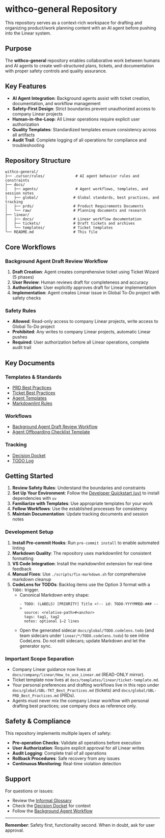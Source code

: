 # withco-general Repository

This repository serves as a context-rich workspace for drafting and organizing product/work planning content with an AI agent before pushing into the Linear system.

## Purpose

The **withco-general** repository enables collaborative work between humans and AI agents to create well-structured plans, tickets, and documentation with proper safety controls and quality assurance.

## Key Features

- **AI Agent Integration**: Background agents assist with ticket creation, documentation, and workflow management
- **Safety-First Design**: Strict boundaries prevent unauthorized access to company Linear projects
- **Human-in-the-Loop**: All Linear operations require explicit user authorization
- **Quality Templates**: Standardized templates ensure consistency across all artifacts
- **Audit Trail**: Complete logging of all operations for compliance and troubleshooting

## Repository Structure

```
withco-general/
├── .cursor/rules/              # AI agent behavior rules and constraints
├── docs/
│   ├── agents/                 # Agent workflows, templates, and session notes
│   ├── global/                # Global standards, best practices, and tracking
│   ├── prds/                  # Product Requirements Documents
│   └── raw/                   # Planning documents and research
├── linear/
│   ├── docs/                  # Linear workflow documentation
│   ├── tickets/               # Draft tickets and archives
│   └── templates/             # Ticket templates
└── README.md                  # This file
```

## Core Workflows

### Background Agent Draft Review Workflow

1. **Draft Creation**: Agent creates comprehensive ticket using Ticket Wizard (5 phases)
2. **User Review**: Human reviews draft for completeness and accuracy
3. **Authorization**: User explicitly approves draft for Linear implementation
4. **Implementation**: Agent creates Linear issue in Global To-Do project with safety checks

### Safety Rules

- **Allowed**: Read-only access to company Linear projects, write access to Global To-Do project
- **Prohibited**: Any writes to company Linear projects, automatic Linear pushes
- **Required**: User authorization before all Linear operations, complete audit trail

## Key Documents

### Templates & Standards

- [PRD Best Practices](docs/global/GBL-PRD_Best_Practices.md)
- [Ticket Best Practices](docs/global/GBL-TKT_Best_Practices.md)
- [Agent Templates](docs/agents/templates/)
- [Markdownlint Rules](docs/global/MARKDOWNLINT_RULES.md)

### Workflows

- [Background Agent Draft Review Workflow](docs/agents/workflows/Background_Agent_Draft_Review_Workflow.md)
- [Agent Offboarding Checklist Template](docs/agents/templates/Offboarding_Checklist_Template.md)

### Tracking

- [Decision Docket](docs/global/Decision_Docket.md)
- [TODO Log](docs/global/TODO_Log.md)

## Getting Started

1. **Review Safety Rules**: Understand the boundaries and constraints
2. **Set Up Your Environment**: Follow the [Developer Quickstart (uv)](docs/global/Developer_Quickstart.md) to install dependencies with `uv`
3. **Familiarize with Templates**: Use appropriate templates for your work
4. **Follow Workflows**: Use the established processes for consistency
5. **Maintain Documentation**: Update tracking documents and session notes

### Development Setup

1. **Install Pre-commit Hooks**: Run `pre-commit install` to enable automated linting
2. **Markdown Quality**: The repository uses markdownlint for consistent formatting
3. **VS Code Integration**: Install the markdownlint extension for real-time feedback
4. **Manual Fixes**: Use `./scripts/fix-markdown.sh` for comprehensive markdown cleanup
5. **CodeLens for TODOs**: Backlog items use the Option 3 format with a `TODO:` trigger.
   - Canonical Markdown entry shape:
     ```text
     - TODO: (LABELS) [PRIORITY] Title <!-- id: TODO-YYYYMMDD-### -->
       source: <relative-path>#<anchor>
       tags: tag1, tag2
       notes: optional 1–2 lines
     ```
   - Open the generated sidecar `docs/global/TODO.codelens.todo` (and team sidecars under `linear/*/TODO.codelens.todo`) to see inline CodeLens. Do not edit sidecars; update Markdown and let the generator sync.

### Important Scope Separation

- Company Linear guidance now lives at `docs/company/linear/How_to_use_Linear.md` (READ-ONLY mirror).
- Ticket template now lives at `docs/templates/linear/ticket-template.md`.
- Your personal preferences and drafting workflows live in this repo under `docs/global/GBL-TKT_Best_Practices.md` (tickets) and `docs/global/GBL-PRD_Best_Practices.md` (PRDs).
- Agents must never mix the company Linear workflow with personal drafting best practices; use company docs as reference only.

## Safety & Compliance

This repository implements multiple layers of safety:

- **Pre-operation Checks**: Validate all operations before execution
- **User Authorization**: Require explicit approval for all Linear writes
- **Audit Logging**: Complete trail of all operations
- **Rollback Procedures**: Safe recovery from any issues
- **Continuous Monitoring**: Real-time violation detection

## Support

For questions or issues:

- Review the [Informal Glossary](docs/global/glossary/INFORMAL-GLOSSARY.md)
- Check the [Decision Docket](docs/global/Decision_Docket.md) for context
- Follow the [Background Agent Workflow](docs/agents/workflows/Background_Agent_Draft_Review_Workflow.md)

---

**Remember**: Safety first, functionality second. When in doubt, ask for user approval.
